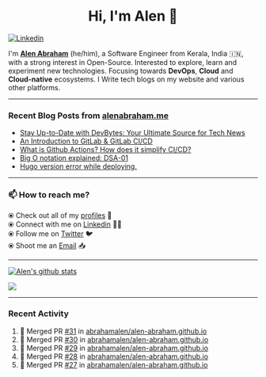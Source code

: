 <!-- markdownlint-disable-next-line -->
<h1 align="center">Hi, I'm Alen 👋</h1>

[![Linkedin](https://img.shields.io/badge/-Alen%20Abraham-blue?style=flat-square&logo=Linkedin&logoColor=white&link=https://www.linkedin.com/in/alenabraham/)](https://www.linkedin.com/in/alenabraham/)  

I'm **[Alen Abraham](https://alenabraham.me)** (he/him), a Software Engineer from Kerala, India 🇮🇳, with a strong interest in Open-Source. Interested to explore, learn and experiment new technologies. Focusing towards **DevOps**, **Cloud** and **Cloud-native** ecosystems. 
I Write tech blogs on my website and various other platforms.

---

### Recent Blog Posts from [alenabraham.me](https://alenabraham.me)
<!-- BLOG-POST-LIST:START -->
- [Stay Up-to-Date with DevBytes: Your Ultimate Source for Tech News](https://alenabraham.hashnode.dev/stay-up-to-date-with-devbytes-your-ultimate-source-for-tech-news)
- [An Introduction to GitLab &amp; GitLab CI/CD](https://alenabraham.hashnode.dev/an-introduction-to-gitlab-and-gitlab-cicd)
- [What is Github Actions? How does it simplify CI/CD?](https://alenabraham.hashnode.dev/what-is-github-actions-how-does-it-simplify-cicd)
- [Big O notation explained: DSA-01](https://alenabraham.hashnode.dev/big-o-notation-explained-dsa-01)
- [Hugo version error while deploying.](https://alenabraham.hashnode.dev/hugo-version-error-while-deploying)
<!-- BLOG-POST-LIST:END -->
---

### :mailbox: How to reach me?

⦿ Check out all of my [profiles](https://bio.link/alenabraham) :large_blue_circle:  
⦿ Connect with me on [Linkedin](https://www.linkedin.com/in/alenabraham) :man_technologist:  
⦿ Follow me on [Twitter](https://twitter.com/op__trojan) :bird:  
⦿ Shoot me an [Email](mailto:alenabraham@hotmail.com) :inbox_tray:  

---

[![Alen's github stats](https://github-readme-stats.vercel.app/api?username=abrahamalen&theme=dark)](https://github.com/abrahamalen)  

![](https://github-profile-summary-cards.vercel.app/api/cards/profile-details?username=abrahamalen&theme=github_dark) 

---

### Recent Activity
<!--START_SECTION:activity-->  
1. 🎉 Merged PR [#31](https://github.com/abrahamalen/alen-abraham.github.io/pull/31) in [abrahamalen/alen-abraham.github.io](https://github.com/abrahamalen/alen-abraham.github.io)
2. 🎉 Merged PR [#30](https://github.com/abrahamalen/alen-abraham.github.io/pull/30) in [abrahamalen/alen-abraham.github.io](https://github.com/abrahamalen/alen-abraham.github.io)
3. 🎉 Merged PR [#29](https://github.com/abrahamalen/alen-abraham.github.io/pull/29) in [abrahamalen/alen-abraham.github.io](https://github.com/abrahamalen/alen-abraham.github.io)
4. 🎉 Merged PR [#28](https://github.com/abrahamalen/alen-abraham.github.io/pull/28) in [abrahamalen/alen-abraham.github.io](https://github.com/abrahamalen/alen-abraham.github.io)
5. 🎉 Merged PR [#27](https://github.com/abrahamalen/alen-abraham.github.io/pull/27) in [abrahamalen/alen-abraham.github.io](https://github.com/abrahamalen/alen-abraham.github.io)
<!--END_SECTION:activity-->

<!--
**Alenabraham07/Alenabraham07** is a ✨ _special_ ✨ repository because its `README.md` (this file) appears on your GitHub profile.

Here are some ideas to get you started:

- 🔭 I’m currently working on ...
- 🌱 I’m currently learning ...
- 👯 I’m looking to collaborate on ...
- 🤔 I’m looking for help with ...
- 💬 Ask me about ...
- 📫 How to reach me: ...
- 😄 Pronouns: ...
- ⚡ Fun fact: ...
-->
